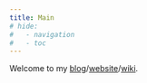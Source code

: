 ```yaml
---
title: Main
# hide:
#   - navigation
#   - toc
---
```


Welcome to my [blog](./blog/index.md)/[website](./site/index.md)/[wiki](./wiki/index.md).
